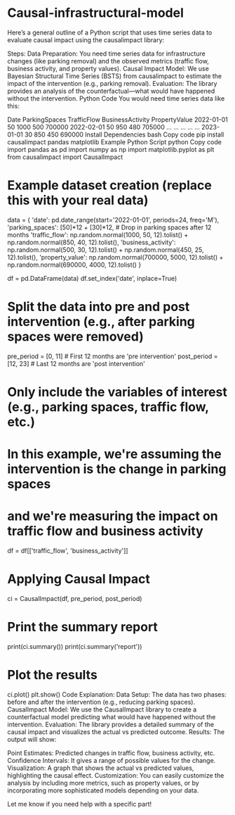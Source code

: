 # Causal-infrastructural-model

Here’s a general outline of a Python script that uses time series data to evaluate causal impact using the causalimpact library:

Steps:
Data Preparation: You need time series data for infrastructure changes (like parking removal) and the observed metrics (traffic flow, business activity, and property values).
Causal Impact Model: We use Bayesian Structural Time Series (BSTS) from causalimpact to estimate the impact of the intervention (e.g., parking removal).
Evaluation: The library provides an analysis of the counterfactual—what would have happened without the intervention.
Python Code
You would need time series data like this:

Date	ParkingSpaces	TrafficFlow	BusinessActivity	PropertyValue
2022-01-01	50	1000	500	700000
2022-02-01	50	950	480	705000
...	...	...	...	...
2023-01-01	30	850	450	690000
Install Dependencies
bash
Copy code
pip install causalimpact pandas matplotlib
Example Python Script
python
Copy code
import pandas as pd
import numpy as np
import matplotlib.pyplot as plt
from causalimpact import CausalImpact

# Example dataset creation (replace this with your real data)
data = {
    'date': pd.date_range(start='2022-01-01', periods=24, freq='M'),
    'parking_spaces': [50]*12 + [30]*12,  # Drop in parking spaces after 12 months
    'traffic_flow': np.random.normal(1000, 50, 12).tolist() + np.random.normal(850, 40, 12).tolist(),
    'business_activity': np.random.normal(500, 30, 12).tolist() + np.random.normal(450, 25, 12).tolist(),
    'property_value': np.random.normal(700000, 5000, 12).tolist() + np.random.normal(690000, 4000, 12).tolist()
}

df = pd.DataFrame(data)
df.set_index('date', inplace=True)

# Split the data into pre and post intervention (e.g., after parking spaces were removed)
pre_period = [0, 11]  # First 12 months are 'pre intervention'
post_period = [12, 23]  # Last 12 months are 'post intervention'

# Only include the variables of interest (e.g., parking spaces, traffic flow, etc.)
# In this example, we're assuming the intervention is the change in parking spaces
# and we're measuring the impact on traffic flow and business activity
df = df[['traffic_flow', 'business_activity']]

# Applying Causal Impact
ci = CausalImpact(df, pre_period, post_period)

# Print the summary report
print(ci.summary())
print(ci.summary('report'))

# Plot the results
ci.plot()
plt.show()
Code Explanation:
Data Setup: The data has two phases: before and after the intervention (e.g., reducing parking spaces).
CausalImpact Model: We use the CausalImpact library to create a counterfactual model predicting what would have happened without the intervention.
Evaluation: The library provides a detailed summary of the causal impact and visualizes the actual vs predicted outcome.
Results:
The output will show:

Point Estimates: Predicted changes in traffic flow, business activity, etc.
Confidence Intervals: It gives a range of possible values for the change.
Visualization: A graph that shows the actual vs predicted values, highlighting the causal effect.
Customization:
You can easily customize the analysis by including more metrics, such as property values, or by incorporating more sophisticated models depending on your data.

Let me know if you need help with a specific part!
